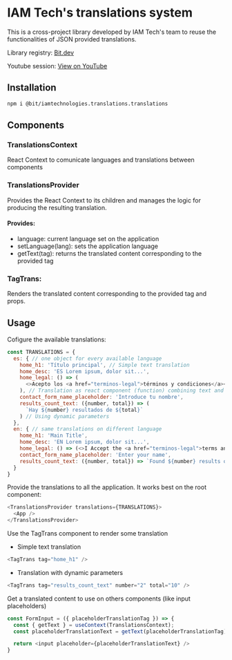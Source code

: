 # IAM Tech's translations system
This is a cross-project library developed by IAM Tech's team to reuse the functionalities of JSON provided translations.

Library registry: [Bit.dev](https://bit.dev/iamtechnologies/translations/translations/~code)

Youtube session: [View on YouTube](https://www.youtube.com/watch?v=AGrZ5fpXzVU)

## Installation
```sh
npm i @bit/iamtechnologies.translations.translations
```

## Components
### TranslationsContext
React Context to comunicate languages and translations between components

### TranslationsProvider
Provides the React Context to its children and manages the logic for producing the resulting translation.
#### Provides:
- language: current language set on the application
- setLanguage(lang): sets the application language
- getText(tag): returns the translated content corresponding to the provided tag

### TagTrans: 
Renders the translated content corresponding to the provided tag and props.

## Usage
Cofigure the available translations:
```js
const TRANSLATIONS = {
  es: { // one object for every available language
    home_h1: 'Título principal', // Simple text translation
    home_desc: 'ES Lorem ipsum, dolor sit...',
    home_legal: () => (
      <>Acepto los <a href="terminos-legal">términos y condiciones</a></>
    ), // Translation as react component (function) combining text and HTML elements
    contact_form_name_placeholder: 'Introduce tu nombre',
    results_count_text: ({number, total}) => (
      `Hay ${number} resultados de ${total}`
    ) // Using dynamic parameters
  },
  en: { // same translations on different language
    home_h1: 'Main Title',
    home_desc: 'EN Lorem ipsum, dolor sit...',
    home_legal: () => (<>I Accept the <a href="terminos-legal">terms and conditions</a></>),
    contact_form_name_placeholder: 'Enter your name',
    results_count_text: ({number, total}) => `Found ${number} results of ${total}`
  }
}
```

Provide the translations to all the application. It works best on the root component:
```js
<TranslationsProvider translations={TRANSLATIONS}>
  <App />
</TranslationsProvider>
```

Use the TagTrans component to render some translation
- Simple text translation
```js
<TagTrans tag="home_h1" />
```

- Translation with dynamic parameters
```js
<TagTrans tag="results_count_text" number="2" total="10" />
```

Get a translated content to use on others components (like input placeholders)
```js
const FormInput = ({ placeholderTranslationTag }) => {
  const { getText } = useContext(TranslationsContext);
  const placeholderTranslationText = getText(placeholderTranslationTag);

  return <input placeholder={placeholderTranslationText} />
}
```

